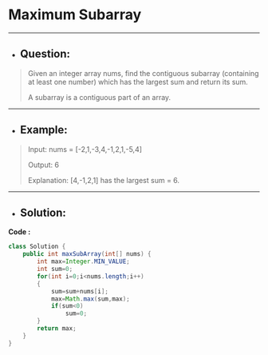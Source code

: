 # Maximum Subarray
---
- ## Question:
> Given an integer array nums, find the contiguous subarray (containing at least one number) which has the largest sum and return its sum.
> 
> A subarray is a contiguous part of an array.
---
- ## Example:
> Input: nums = [-2,1,-3,4,-1,2,1,-5,4]
> 
> Output: 6
> 
> Explanation: [4,-1,2,1] has the largest sum = 6.
---
- ## Solution:
**Code :**
```java
class Solution {
    public int maxSubArray(int[] nums) {
        int max=Integer.MIN_VALUE;
        int sum=0;
        for(int i=0;i<nums.length;i++)
        {
            sum=sum+nums[i];
            max=Math.max(sum,max);
            if(sum<0)
                sum=0;
        }
        return max;
    }
}
